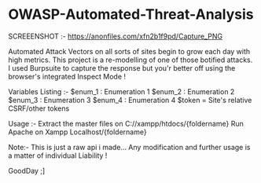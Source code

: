 # OWASP-Automated-Threat-Analysis
SCREEENSHOT :-
https://anonfiles.com/xfn2b1f9pd/Capture_PNG

Automated Attack Vectors on all sorts of sites begin to grow each day with high metrics.
This project is a re-modelling of one of those botified attacks.
I used Burpsuite to capture the response but you'r better off using the browser's integrated Inspect Mode !


Variables Listing :-
$enum_1 : Enumeration 1
$enum_2 : Enumeration 2
$enum_3 : Enumeration 3
$enum_4 : Enumeration 4
$token = Site's relative CSRF/other tokens

Usage :-
Extract the master files on C://xampp/htdocs/{foldername}
Run Apache on Xampp
Localhost/{foldername}

Note:-
This is just a raw api i made...
Any modification and further usage is a matter of individual Liability !

GoodDay ;]
